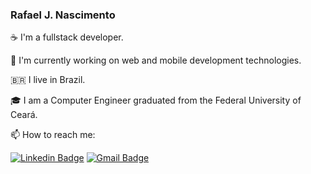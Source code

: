 ### Rafael J. Nascimento

☕ I'm a fullstack developer.

🔭 I'm currently working on web and mobile development technologies.

🇧🇷 I live in Brazil.

🎓 I am a Computer Engineer graduated from the Federal University of Ceará.

📫 How to reach me:

[![Linkedin Badge](https://img.shields.io/badge/-RafaelJos%C3%A9-212121?style=flat-square&logo=Linkedin&logoColor=white&link=https://www.linkedin.com/in/rafaeljnacimento/)](https://www.linkedin.com/in/rafaeljnacimento/) 
[![Gmail Badge](https://img.shields.io/badge/-eng.rafaeljosedonascimento@gmail.com-212121?style=flat-square&logo=Gmail&logoColor=white&link=mailto:eng.rafaeljosedonascimento@gmail.com)](mailto:eng.rafaeljosedonascimento@gmail.com)
